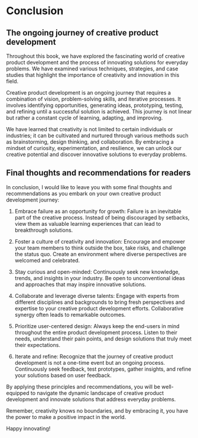 Conclusion
==========

The ongoing journey of creative product development
---------------------------------------------------

Throughout this book, we have explored the fascinating world of creative product development and the process of innovating solutions for everyday problems. We have examined various techniques, strategies, and case studies that highlight the importance of creativity and innovation in this field.

Creative product development is an ongoing journey that requires a combination of vision, problem-solving skills, and iterative processes. It involves identifying opportunities, generating ideas, prototyping, testing, and refining until a successful solution is achieved. This journey is not linear but rather a constant cycle of learning, adapting, and improving.

We have learned that creativity is not limited to certain individuals or industries; it can be cultivated and nurtured through various methods such as brainstorming, design thinking, and collaboration. By embracing a mindset of curiosity, experimentation, and resilience, we can unlock our creative potential and discover innovative solutions to everyday problems.

Final thoughts and recommendations for readers
----------------------------------------------

In conclusion, I would like to leave you with some final thoughts and recommendations as you embark on your own creative product development journey:

1. Embrace failure as an opportunity for growth: Failure is an inevitable part of the creative process. Instead of being discouraged by setbacks, view them as valuable learning experiences that can lead to breakthrough solutions.

2. Foster a culture of creativity and innovation: Encourage and empower your team members to think outside the box, take risks, and challenge the status quo. Create an environment where diverse perspectives are welcomed and celebrated.

3. Stay curious and open-minded: Continuously seek new knowledge, trends, and insights in your industry. Be open to unconventional ideas and approaches that may inspire innovative solutions.

4. Collaborate and leverage diverse talents: Engage with experts from different disciplines and backgrounds to bring fresh perspectives and expertise to your creative product development efforts. Collaborative synergy often leads to remarkable outcomes.

5. Prioritize user-centered design: Always keep the end-users in mind throughout the entire product development process. Listen to their needs, understand their pain points, and design solutions that truly meet their expectations.

6. Iterate and refine: Recognize that the journey of creative product development is not a one-time event but an ongoing process. Continuously seek feedback, test prototypes, gather insights, and refine your solutions based on user feedback.

By applying these principles and recommendations, you will be well-equipped to navigate the dynamic landscape of creative product development and innovate solutions that address everyday problems.

Remember, creativity knows no boundaries, and by embracing it, you have the power to make a positive impact in the world.

Happy innovating!
